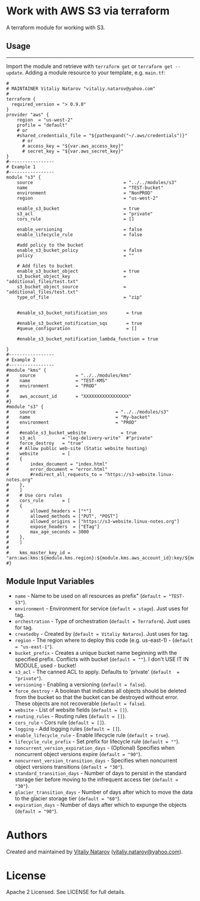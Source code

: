 # Work with AWS S3 via terraform

A terraform module for working with S3.

## Usage
----------------------

Import the module and retrieve with ```terraform get``` or ```terraform get --update```. Adding a module resource to your template, e.g. `main.tf`:

```
#
# MAINTAINER Vitaliy Natarov "vitaliy.natarov@yahoo.com"
#
terraform {
  required_version = "> 0.9.0"
}
provider "aws" {
    region  = "us-west-2"
    profile = "default"
    # or
    #shared_credentials_file = "${pathexpand("~/.aws/credentials")}"
      # or
      # access_key = "${var.aws_access_key}"
      # secret_key = "${var.aws_secret_key}"
}
#-----------------
# Example 1
#-----------------
module "s3" {
    source                                  = "../../modules/s3"
    name                                    = "TEST-bucket"
    environment                             = "NonPROD"
    region                                  = "us-west-2"

    enable_s3_bucket                        = true
    s3_acl                                  = "private"
    cors_rule                               = []

    enable_versioning                       = false
    enable_lifecycle_rule                   = false

    #add policy to the bucket
    enable_s3_bucket_policy                 = false
    policy                                  = ""

    # Add files to bucket
    enable_s3_bucket_object                 = true
    s3_bucket_object_key                    = "additional_files/test.txt"
    s3_bucket_object_source                 = "additional_files/test.txt"
    type_of_file                            = "zip"


    #enable_s3_bucket_notification_sns       = true

    #enable_s3_bucket_notification_sqs       = true
    #queue_configuration                     = []

    #enable_s3_bucket_notification_lambda_function = true

}
#-----------------
# Example 2
#-----------------
#module "kms" {
#    source               = "../../modules/kms"
#    name                 = "TEST-KMS"
#    environment          = "PROD"
#
#    aws_account_id       = "XXXXXXXXXXXXXXXXX"
#}
#module "s3" {
#    source                              = "../../modules/s3"
#    name                                = "My-backet"
#    environment                         = "PROD"
#
#    #enable_s3_bucket_website             = true
#    s3_acl          = "log-delivery-write"  #"private"
#    force_destroy   = "true"
#    # Allow public web-site (Static website hosting)
#    website         = [
#    {
#        index_document = "index.html"
#        error_document = "error.html"
#        #redirect_all_requests_to = "https://s3-website.linux-notes.org"
#    },
#    ]
#    # Use cors rules
#    cors_rule       = [
#    {
#        allowed_headers = ["*"]
#        allowed_methods = ["PUT", "POST"]
#        allowed_origins = ["https://s3-website.linux-notes.org"]
#        expose_headers  = ["ETag"]
#        max_age_seconds = 3000
#    },
#    ]
#
#    kms_master_key_id = "arn:aws:kms:${module.kms.region}:${module.kms.aws_account_id}:key/${module.kms.kms_key_id}"
#}
```

Module Input Variables
----------------------

- `name` - Name to be used on all resources as prefix" (`default = "TEST-S3"`).
- `environment` - Environment for service (`default = stage`). Just uses for tag.
- `orchestration` - Type of orchestration (`default = Terraform`). Just uses for tag.
- `createdby` - Created by (`default = Vitaliy Natarov`). Just uses for tag.
- `region` - The region where to deploy this code (e.g. us-east-1) - (`default  = "us-east-1"`).
- `bucket_prefix` - Creates a unique bucket name beginning with the specified prefix. Conflicts with bucket (`default = ""`). I don't USE IT IN MODULE, used - bucket!
- `s3_acl` - The canned ACL to apply. Defaults to 'private' (`default  = "private"`).
- `versioning` - Enabling a versioning (`default = false`).
- `force_destroy` - A boolean that indicates all objects should be deleted from the bucket so that the bucket can be destroyed without error. These objects are not recoverable (`default = false`).
- `website` - List of website fields (`default = []`).
- `routing_rules` - Routing rules (`default = []`).
- `cors_rule` - Cors rule (`default = []`).
- `logging` - Add logging rules (`default = []`).
- `enable_lifecycle_rule` - Enable lifecycle rule (`default = true`).
- `lifecycle_rule_prefix` - Set prefix for lifecycle rule (`default = ""`).
- `noncurrent_version_expiration_days` - (Optional) Specifies when noncurrent object versions expire (`default = "90"`).
- `noncurrent_version_transition_days` - Specifies when noncurrent object versions transitions (`default = "30"`).
- `standard_transition_days` - Number of days to persist in the standard storage tier before moving to the infrequent access tier (`default = "30"`).
- `glacier_transition_days` - Number of days after which to move the data to the glacier storage tier (`default = "60"`).
- `expiration_days` - Number of days after which to expunge the objects (`default = "90"`).

Authors
=======

Created and maintained by [Vitaliy Natarov](https://github.com/SebastianUA)
(vitaliy.natarov@yahoo.com).

License
=======

Apache 2 Licensed. See LICENSE for full details.

